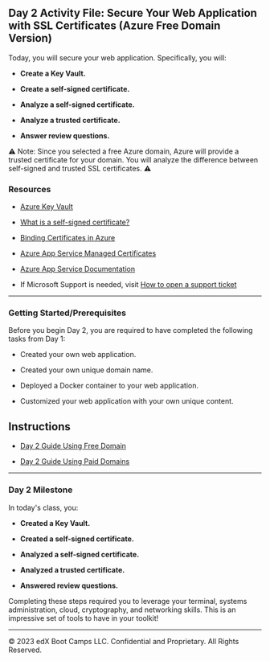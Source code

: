 ## Day 2 Activity File: Secure Your Web Application with SSL Certificates (Azure Free Domain Version)

Today, you will secure your web application. Specifically, you will:

  - **Create a Key Vault.** 

  - **Create a self-signed certificate.**

  - **Analyze a self-signed certificate.**

  - **Analyze a trusted certificate.**

  - **Answer review questions.**

⚠️ Note: Since you selected a free Azure domain, Azure will provide a trusted certificate for your domain. You will analyze the difference between self-signed and trusted SSL certificates. ⚠️ 

### Resources

- [Azure Key Vault](https://azure.microsoft.com/en-us/services/key-vault/#product-overview)

- [What is a self-signed certificate?](https://sectigostore.com/page/what-is-a-self-signed-certificate/)

- [Binding Certificates in Azure](https://docs.microsoft.com/en-us/azure/app-service/configure-ssl-bindings#bind-your-ssl-certificate)

- [Azure App Service Managed Certificates](https://azure.microsoft.com/en-us/updates/secure-your-custom-domains-at-no-cost-with-app-service-managed-certificates-preview/)

- [Azure App Service Documentation](https://docs.microsoft.com/en-us/azure/app-service/)

- If Microsoft Support is needed, visit [How to open a support ticket](https://docs.microsoft.com/en-us/azure/azure-portal/supportability/how-to-create-azure-support-request)

---

### Getting Started/Prerequisites

Before you begin Day 2, you are required to have completed the following tasks from Day 1:

- Created your own web application.

- Created your own unique domain name.

- Deployed a Docker container to your web application.

- Customized your web application with your own unique content.

## Instructions

- [Day 2 Guide Using Free Domain](https://docs.google.com/document/d/1C1kL73M4sq2YPLz5rWxeKIzy4vQmsVcSbDVjyEHTn8Y/edit?usp=sharing) 

- [Day 2 Guide Using Paid Domains](https://docs.google.com/document/d/1rcdsH-ZhU1AzZoSHo8SWk4La8GBxchiHqU2etr-Qxc0/edit?usp=sharing)

---

### Day 2 Milestone

In today's class, you:
  - **Created a Key Vault.**

  - **Created a self-signed certificate.**

  - **Analyzed a self-signed certificate.**

  - **Analyzed a trusted certificate.**

  - **Answered review questions.**

Completing these steps required you to leverage your terminal, systems administration, cloud, cryptography, and networking skills. This is an impressive set of tools to have in your toolkit!

---

© 2023 edX Boot Camps LLC. Confidential and Proprietary. All Rights Reserved.  
